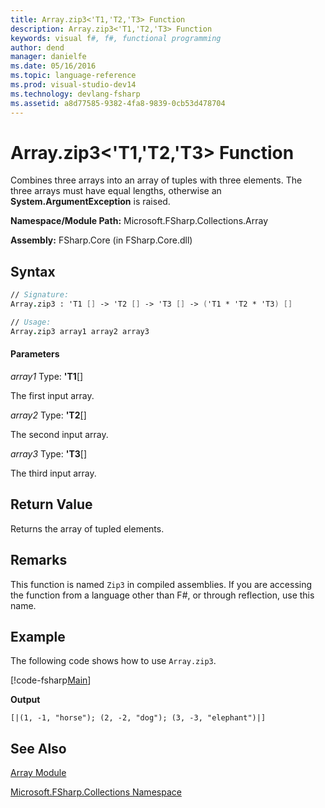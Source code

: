 ```yaml
---
title: Array.zip3<'T1,'T2,'T3> Function
description: Array.zip3<'T1,'T2,'T3> Function
keywords: visual f#, f#, functional programming
author: dend
manager: danielfe
ms.date: 05/16/2016
ms.topic: language-reference
ms.prod: visual-studio-dev14
ms.technology: devlang-fsharp
ms.assetid: a8d77585-9382-4fa8-9839-0cb53d478704 
---
```


# Array.zip3<'T1,'T2,'T3> Function

Combines three arrays into an array of tuples with three elements. The three arrays must have equal lengths, otherwise an **System.ArgumentException** is raised.

**Namespace/Module Path:** Microsoft.FSharp.Collections.Array

**Assembly:** FSharp.Core (in FSharp.Core.dll)


## Syntax

```fsharp
// Signature:
Array.zip3 : 'T1 [] -> 'T2 [] -> 'T3 [] -> ('T1 * 'T2 * 'T3) []

// Usage:
Array.zip3 array1 array2 array3
```

#### Parameters
*array1*
Type: **'T1**[[]](https://msdn.microsoft.com/library/def20292-9aae-4596-9275-b94e594f8493)

The first input array.

*array2*
Type: **'T2**[[]](https://msdn.microsoft.com/library/def20292-9aae-4596-9275-b94e594f8493)

The second input array.

*array3*
Type: **'T3**[[]](https://msdn.microsoft.com/library/def20292-9aae-4596-9275-b94e594f8493)

The third input array.

## Return Value

Returns the array of tupled elements.

## Remarks
This function is named `Zip3` in compiled assemblies. If you are accessing the function from a language other than F#, or through reflection, use this name.

## Example

The following code shows how to use `Array.zip3`.

[!code-fsharp[Main](~/samples/snippets/fsharp/arrays/snippet73.fs)]

**Output**

```
[|(1, -1, "horse"); (2, -2, "dog"); (3, -3, "elephant")|]
```


## See Also
[Array Module](index.md)

[Microsoft.FSharp.Collections Namespace](../Microsoft.FSharp.Collections-Namespace-%5BFSharp%5D.md)